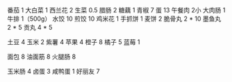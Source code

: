 番茄 1
大白菜 1
西兰花  2
生菜 0.5
腊肠 2
糖藕 1
青椒 7
蛋 13
午餐肉 2小
大肉肠 1
牛排 1（500g）
水饺 10
煎饺 10
鸡米花 1
手抓饼 1
麦饼 2
脆骨丸 2 * 10
墨鱼丸 2 * 5
贡丸 4 * 5

土豆 4
玉米 2
紫薯 4
苹果 4
橙子 8
橘子 5
蓝莓 1

面包 8
油面筋 8
火腿肠 8

玉米肠 4
卤蛋 3
咸鸭蛋 1
好丽友 7


